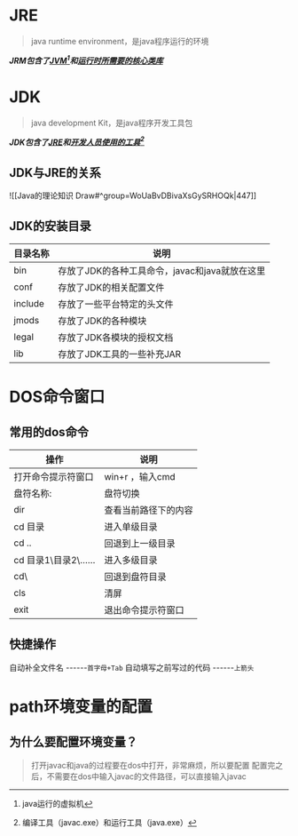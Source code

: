 # JRE
>java runtime environment，是java程序运行的环境

***JRM包含了<u>JVM</u>[^1]和<u>运行时所需要的核心类库</u>***

[^1]:java运行的虚拟机
# JDK
>java development Kit，是java程序开发工具包

***JDK包含了<u>JRE</u>和<u>开发人员使用的工具</u>[^2]***

[^2]:编译工具（javac.exe）和运行工具（java.exe）
## JDK与JRE的关系
![[Java的理论知识 Draw#^group=WoUaBvDBivaXsGySRHOQk|447]]
## JDK的安装目录
| **目录名称**          | **说明**          |
| -------------- | -------------- | 
| bin | 存放了JDK的各种工具命令，javac和java就放在这里 | 
| conf | 存放了JDK的相关配置文件 |
| include | 存放了一些平台特定的头文件 | 
| jmods | 存放了JDK的各种模块 | 
| legal | 存放了JDK各模块的授权文档 |
| lib | 存放了JDK工具的一些补充JAR |

# DOS命令窗口
## 常用的dos命令
| **操作**          | **说明**          |
| -------------- | -------------- | 
| 打开命令提示符窗口 | win+r ，输入cmd | 
| 盘符名称: | 盘符切换 | 
| dir | 查看当前路径下的内容 |
| cd 目录          | 进入单级目录     |
| cd .. | 回退到上一级目录 | 
| cd 目录1\目录2\…… | 进入多级目录 | 
| cd\ | 回退到盘符目录 |
| cls | 清屏 | 
| exit | 退出命令提示符窗口 |
## 快捷操作
自动补全文件名  ------`首字母+Tab`
自动填写之前写过的代码  ------`上箭头`
# path环境变量的配置
## 为什么要配置环境变量？
>打开javac和java的过程要在dos中打开，非常麻烦，所以要配置
>配置完之后，不需要在dos中输入javac的文件路径，可以直接输入javac


























